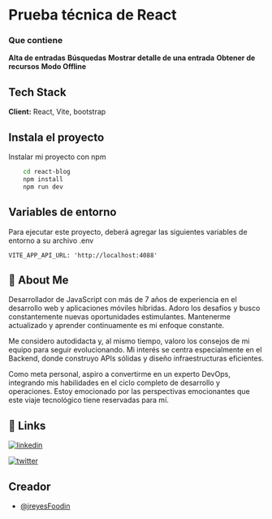 
# Prueba técnica de React

### Que contiene

**Alta de entradas**
**Búsquedas**
**Mostrar detalle de una entrada**
**Obtener de recursos**
**Modo Offline**

## Tech Stack

**Client:** React, Vite, bootstrap



## Instala el proyecto

Instalar mi proyecto con npm

```bash
    cd react-blog
    npm install
    npm run dev
```

## Variables de entorno

Para ejecutar este proyecto, deberá agregar las siguientes variables de entorno a su archivo .env

`VITE_APP_API_URL: 'http://localhost:4088'`


## 🚀 About Me
Desarrollador de JavaScript con más de 7 años de experiencia en el desarrollo web y aplicaciones móviles híbridas. Adoro los desafíos y busco constantemente nuevas oportunidades estimulantes. Mantenerme actualizado y aprender continuamente es mi enfoque constante.

Me considero autodidacta y, al mismo tiempo, valoro los consejos de mi equipo para seguir evolucionando. Mi interés se centra especialmente en el Backend, donde construyo APIs sólidas y diseño infraestructuras eficientes.

Como meta personal, aspiro a convertirme en un experto DevOps, integrando mis habilidades en el ciclo completo de desarrollo y operaciones. Estoy emocionado por las perspectivas emocionantes que este viaje tecnológico tiene reservadas para mí.


## 🔗 Links

[![linkedin](https://img.shields.io/badge/linkedin-0A66C2?style=for-the-badge&logo=linkedin&logoColor=white)](https://www.linkedin.com/in/juan-reyes-celestino-48b82857/)

[![twitter](https://img.shields.io/badge/twitter-1DA1F2?style=for-the-badge&logo=twitter&logoColor=white)](https://twitter.com/helloJuanxoRc)


## Creador

- [@jreyesFoodin](https://github.com/jreyesFoodin)

